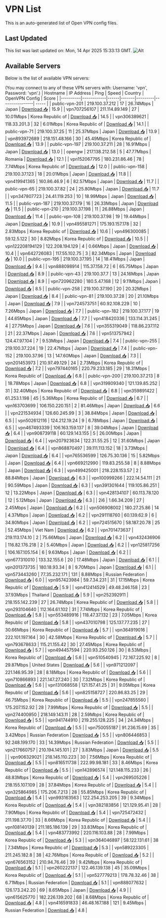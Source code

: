 # VPN List

This is an auto-generated list of Open VPN config files.

## Last Updated

This list was last updated on: Mon, 14 Apr 2025 15:33:13 GMT.
![Alt](https://repobeats.axiom.co/api/embed/186b98318ef1479477931607c1ad7d823f12451f.svg "Repobeats analytics image")

## Available Servers

Below is the list of available VPN servers:

(You may connect to any of these VPN servers with: Username: 'vpn', Password: 'vpn'.)
| Hostname | IP Address | Ping | Speed | Country | OpenVPN Config | Score |
|----------|------------|------|-------|---------|----------------| ----- |
| public-vpn-201 | 219.100.37.212 | 17 | 26.74Mbps | Japan | [Download 📥](./configs/server_0_JP.ovpn) | 15.9 |
| vpn707256107 | 211.114.89.149 | 27 | 10.01Mbps | Korea Republic of | [Download 📥](./configs/server_1_KR.ovpn) | 14.5 |
| vpn306389621 | 118.33.201.3 | 32 | 6.01Mbps | Korea Republic of | [Download 📥](./configs/server_2_KR.ovpn) | 14.1 |
| public-vpn-71 | 219.100.37.25 | 11 | 25.37Mbps | Japan | [Download 📥](./configs/server_3_JP.ovpn) | 13.9 |
| vpn893972689 | 218.151.48.166 | 30 | 45.49Mbps | Korea Republic of | [Download 📥](./configs/server_4_KR.ovpn) | 13.9 |
| public-vpn-197 | 219.100.37.211 | 28 | 16.91Mbps | Japan | [Download 📥](./configs/server_5_JP.ovpn) | 13.0 |
| opengw | 217.138.212.58 | 5 | 47.77Mbps | Romania | [Download 📥](./configs/server_6_RO.ovpn) | 12.1 |
| vpn152067795 | 180.231.86.46 | 78 | 7.74Mbps | Korea Republic of | [Download 📥](./configs/server_7_KR.ovpn) | 12.0 |
| public-vpn-158 | 219.100.37.123 | 18 | 20.01Mbps | Japan | [Download 📥](./configs/server_8_JP.ovpn) | 11.8 |
| vpn419941365 | 160.86.46.9 | 6 | 82.57Mbps | Japan | [Download 📥](./configs/server_9_JP.ovpn) | 11.7 |
| public-vpn-65 | 219.100.37.82 | 24 | 25.80Mbps | Japan | [Download 📥](./configs/server_10_JP.ovpn) | 11.7 |
| vpn347807723 | 24.41.119.253 | 10 | 18.99Mbps | Japan | [Download 📥](./configs/server_11_JP.ovpn) | 11.5 |
| public-vpn-187 | 219.100.37.179 | 16 | 26.33Mbps | Japan | [Download 📥](./configs/server_12_JP.ovpn) | 11.5 |
| public-vpn-210 | 219.100.37.198 | 11 | 26.88Mbps | Japan | [Download 📥](./configs/server_13_JP.ovpn) | 11.4 |
| public-vpn-108 | 219.100.37.98 | 19 | 19.44Mbps | Japan | [Download 📥](./configs/server_14_JP.ovpn) | 10.9 |
| vpn495581271 | 175.193.157.178 | 32 | 2.83Mbps | Korea Republic of | [Download 📥](./configs/server_15_KR.ovpn) | 10.6 |
| vpn496300085 | 59.12.5.122 | 30 | 8.82Mbps | Korea Republic of | [Download 📥](./configs/server_16_KR.ovpn) | 10.5 |
| vpn122208194129 | 122.208.194.129 | 4 | 0.66Mbps | Japan | [Download 📥](./configs/server_17_JP.ovpn) | 10.4 |
| vpn642726083 | 117.55.102.75 | 3 | 82.34Mbps | Japan | [Download 📥](./configs/server_18_JP.ovpn) | 10.0 |
| public-vpn-195 | 219.100.37.195 | 14 | 18.41Mbps | Japan | [Download 📥](./configs/server_19_JP.ovpn) | 9.4 |
| vpn888098914 | 115.37.158.72 | 6 | 65.75Mbps | Japan | [Download 📥](./configs/server_20_JP.ovpn) | 8.9 |
| public-vpn-43 | 219.100.37.7 | 13 | 24.16Mbps | Japan | [Download 📥](./configs/server_21_JP.ovpn) | 8.9 |
| vpn720962280 | 180.5.47.168 | 12 | 9.11Mbps | Japan | [Download 📥](./configs/server_22_JP.ovpn) | 8.5 |
| public-vpn-258 | 219.100.37.190 | 20 | 20.32Mbps | Japan | [Download 📥](./configs/server_23_JP.ovpn) | 8.4 |
| public-vpn-81 | 219.100.37.28 | 20 | 21.10Mbps | Japan | [Download 📥](./configs/server_24_JP.ovpn) | 7.9 |
| vpn724573751 | 60.92.108.229 | 10 | 7.26Mbps | Japan | [Download 📥](./configs/server_25_JP.ovpn) | 7.7 |
| public-vpn-182 | 219.100.37.177 | 19 | 44.65Mbps | Japan | [Download 📥](./configs/server_26_JP.ovpn) | 7.7 |
| vpn418420336 | 133.114.31.245 | 4 | 27.75Mbps | Japan | [Download 📥](./configs/server_27_JP.ovpn) | 7.6 |
| vpn355319049 | 118.86.237.112 | 21 | 22.37Mbps | Japan | [Download 📥](./configs/server_28_JP.ovpn) | 7.6 |
| vpn513757942 | 124.47.97.104 | 7 | 9.53Mbps | Japan | [Download 📥](./configs/server_29_JP.ovpn) | 7.4 |
| public-vpn-255 | 219.100.37.224 | 19 | 22.47Mbps | Japan | [Download 📥](./configs/server_30_JP.ovpn) | 7.4 |
| public-vpn-152 | 219.100.37.96 | 13 | 147.60Mbps | Japan | [Download 📥](./configs/server_31_JP.ovpn) | 7.3 |
| vpn201453973 | 210.97.49.129 | 24 | 2.73Mbps | Korea Republic of | [Download 📥](./configs/server_32_KR.ovpn) | 7.2 |
| vpn797440165 | 220.79.233.185 | 29 | 18.31Mbps | Korea Republic of | [Download 📥](./configs/server_33_KR.ovpn) | 6.8 |
| public-vpn-200 | 219.100.37.213 | 8 | 18.78Mbps | Japan | [Download 📥](./configs/server_34_JP.ovpn) | 6.8 |
| vpn319809340 | 121.139.85.252 | 31 | 32.40Mbps | Korea Republic of | [Download 📥](./configs/server_35_KR.ovpn) | 6.8 |
| vpn359891422 | 61.253.1.198 | 45 | 5.36Mbps | Korea Republic of | [Download 📥](./configs/server_36_KR.ovpn) | 6.7 |
| vpn163703699 | 106.150.220.151 | 2 | 81.46Mbps | Japan | [Download 📥](./configs/server_37_JP.ovpn) | 6.6 |
| vpn221534934 | 126.60.245.99 | 3 | 38.84Mbps | Japan | [Download 📥](./configs/server_38_JP.ovpn) | 6.5 |
| vpn502612116 | 124.212.19.24 | 9 | 6.78Mbps | Japan | [Download 📥](./configs/server_39_JP.ovpn) | 6.5 |
| vpn467493339 | 106.163.159.137 | 8 | 39.04Mbps | Japan | [Download 📥](./configs/server_40_JP.ovpn) | 6.4 |
| vpn908739118 | 60.129.143.155 | 5 | 26.00Mbps | Japan | [Download 📥](./configs/server_41_JP.ovpn) | 6.4 |
| vpn207923634 | 122.31.55.25 | 12 | 31.60Mbps | Japan | [Download 📥](./configs/server_42_JP.ovpn) | 6.4 |
| vpn868870497 | 39.111.113.152 | 18 | 3.73Mbps | Japan | [Download 📥](./configs/server_43_JP.ovpn) | 6.4 |
| vpn765536599 | 126.75.30.136 | 15 | 5.82Mbps | Japan | [Download 📥](./configs/server_44_JP.ovpn) | 6.4 |
| vpn669212990 | 119.83.255.58 | 8 | 8.88Mbps | Japan | [Download 📥](./configs/server_45_JP.ovpn) | 6.3 |
| vpn499425001 | 218.228.153.57 | 2 | 88.84Mbps | Japan | [Download 📥](./configs/server_46_JP.ovpn) | 6.3 |
| vpn100999266 | 222.14.54.111 | 21 | 90.59Mbps | Japan | [Download 📥](./configs/server_47_JP.ovpn) | 6.3 |
| vpn391301644 | 119.105.86.251 | 12 | 13.22Mbps | Japan | [Download 📥](./configs/server_48_JP.ovpn) | 6.3 |
| vpn428134107 | 60.113.78.120 | 12 | 5.12Mbps | Japan | [Download 📥](./configs/server_49_JP.ovpn) | 6.3 |
| 2i6 | 1.66.34.209 | 27 | 2.45Mbps | Japan | [Download 📥](./configs/server_50_JP.ovpn) | 6.2 |
| vpn506908002 | 180.27.25.86 | 14 | 4.37Mbps | Japan | [Download 📥](./configs/server_51_JP.ovpn) | 6.2 |
| vpn291118760 | 60.139.62.9 | 6 | 34.80Mbps | Japan | [Download 📥](./configs/server_52_JP.ovpn) | 6.2 |
| vpn724515670 | 58.187.20.78 | 25 | 52.45Mbps | Viet Nam | [Download 📥](./configs/server_53_VN.ovpn) | 6.2 |
| vpn701473637 | 219.113.174.10 | 2 | 75.66Mbps | Japan | [Download 📥](./configs/server_54_JP.ovpn) | 6.2 |
| vpn432436906 | 116.82.176.218 | 2 | 5.40Mbps | Japan | [Download 📥](./configs/server_55_JP.ovpn) | 6.2 |
| vpn125817256 | 106.167.105.154 | 6 | 9.63Mbps | Japan | [Download 📥](./configs/server_56_JP.ovpn) | 6.2 |
| vpn677310010 | 133.32.155.6 | 20 | 17.48Mbps | Japan | [Download 📥](./configs/server_57_JP.ovpn) | 6.1 |
| vpn201373735 | 180.18.93.34 | 8 | 9.70Mbps | Japan | [Download 📥](./configs/server_58_JP.ovpn) | 6.1 |
| vpn573443260 | 77.35.232.171 | 131 | 8.88Mbps | Russian Federation | [Download 📥](./configs/server_59_RU.ovpn) | 6.0 |
| vpn957423984 | 59.7.34.231 | 31 | 17.15Mbps | Korea Republic of | [Download 📥](./configs/server_60_KR.ovpn) | 5.9 |
| vpn412414529 | 49.48.246.158 | 23 | 37.93Mbps | Thailand | [Download 📥](./configs/server_61_TH.ovpn) | 5.9 |
| vpn252392911 | 218.155.142.239 | 27 | 26.74Mbps | Korea Republic of | [Download 📥](./configs/server_62_KR.ovpn) | 5.8 |
| vpn293104640 | 112.164.61.102 | 31 | 7.74Mbps | Korea Republic of | [Download 📥](./configs/server_63_KR.ovpn) | 5.8 |
| vpn553489916 | 118.47.37.132 | 23 | 7.05Mbps | Korea Republic of | [Download 📥](./configs/server_64_KR.ovpn) | 5.8 |
| vpn437010798 | 125.137.77.235 | 27 | 30.66Mbps | Korea Republic of | [Download 📥](./configs/server_65_KR.ovpn) | 5.7 |
| vpn364919016 | 222.101.197.164 | 30 | 42.58Mbps | Korea Republic of | [Download 📥](./configs/server_66_KR.ovpn) | 5.7 |
| vpn793678633 | 115.21.155.42 | 30 | 27.45Mbps | Korea Republic of | [Download 📥](./configs/server_67_KR.ovpn) | 5.7 |
| vpn494457594 | 220.93.250.126 | 30 | 8.53Mbps | Korea Republic of | [Download 📥](./configs/server_68_KR.ovpn) | 5.6 |
| vpn510540945 | 72.167.225.92 | 8 | 29.87Mbps | United States | [Download 📥](./configs/server_69_US.ovpn) | 5.6 |
| vpn971212097 | 221.146.95.39 | 28 | 8.18Mbps | Korea Republic of | [Download 📥](./configs/server_70_KR.ovpn) | 5.6 |
| vpn710866893 | 221.147.27.240 | 30 | 7.32Mbps | Korea Republic of | [Download 📥](./configs/server_71_KR.ovpn) | 5.6 |
| vpn131068558 | 121.157.41.25 | 31 | 9.05Mbps | Korea Republic of | [Download 📥](./configs/server_72_KR.ovpn) | 5.6 |
| vpn825158727 | 220.86.83.25 | 29 | 46.75Mbps | Korea Republic of | [Download 📥](./configs/server_73_KR.ovpn) | 5.5 |
| vpn247855560 | 175.207.152.92 | 28 | 7.99Mbps | Korea Republic of | [Download 📥](./configs/server_74_KR.ovpn) | 5.5 |
| vpn274400950 | 218.149.143.11 | 28 | 2.59Mbps | Korea Republic of | [Download 📥](./configs/server_75_KR.ovpn) | 5.5 |
| vpn941744910 | 219.255.128.225 | 34 | 24.34Mbps | Korea Republic of | [Download 📥](./configs/server_76_KR.ovpn) | 5.5 |
| vpn750055187 | 91.236.15.69 | 35 | 3.42Mbps | Russian Federation | [Download 📥](./configs/server_77_RU.ovpn) | 5.5 |
| vpn806446853 | 92.248.199.170 | 33 | 14.39Mbps | Russian Federation | [Download 📥](./configs/server_78_RU.ovpn) | 5.5 |
| vpn217660757 | 210.194.145.101 | 27 | 3.83Mbps | Japan | [Download 📥](./configs/server_79_JP.ovpn) | 5.5 |
| vpn906329021 | 218.145.110.223 | 30 | 7.56Mbps | Korea Republic of | [Download 📥](./configs/server_80_KR.ovpn) | 5.5 |
| vpn816511738 | 222.99.98.181 | 33 | 8.46Mbps | Korea Republic of | [Download 📥](./configs/server_81_KR.ovpn) | 5.5 |
| vpn142896574 | 121.148.115.233 | 26 | 48.83Mbps | Korea Republic of | [Download 📥](./configs/server_82_KR.ovpn) | 5.4 |
| vpn269505226 | 218.155.107.109 | 28 | 37.84Mbps | Korea Republic of | [Download 📥](./configs/server_83_KR.ovpn) | 5.4 |
| vpn325864985 | 175.206.7.213 | 28 | 55.85Mbps | Korea Republic of | [Download 📥](./configs/server_84_KR.ovpn) | 5.4 |
| vpn993163563 | 122.254.253.205 | 39 | 9.34Mbps | Korea Republic of | [Download 📥](./configs/server_85_KR.ovpn) | 5.4 |
| vpn382183856 | 121.129.95.41 | 28 | 7.90Mbps | Korea Republic of | [Download 📥](./configs/server_86_KR.ovpn) | 5.4 |
| vpn725472432 | 211.198.37.70 | 33 | 8.66Mbps | Korea Republic of | [Download 📥](./configs/server_87_KR.ovpn) | 5.4 |
| vpn108140139 | 211.185.186.139 | 29 | 33.83Mbps | Korea Republic of | [Download 📥](./configs/server_88_KR.ovpn) | 5.4 |
| vpn483773992 | 220.116.103.88 | 28 | 7.99Mbps | Korea Republic of | [Download 📥](./configs/server_89_KR.ovpn) | 5.3 |
| vpn364046897 | 58.122.131.61 | 38 | 7.34Mbps | Korea Republic of | [Download 📥](./configs/server_90_KR.ovpn) | 5.3 |
| vpn589223305 | 211.245.182.8 | 38 | 42.76Mbps | Korea Republic of | [Download 📥](./configs/server_91_KR.ovpn) | 5.2 |
| vpn676563152 | 210.94.76.46 | 39 | 9.42Mbps | Korea Republic of | [Download 📥](./configs/server_92_KR.ovpn) | 5.1 |
| vpn260222137 | 122.46.139.138 | 45 | 35.09Mbps | Korea Republic of | [Download 📥](./configs/server_93_KR.ovpn) | 5.1 |
| vpn527779213 | 178.78.32.46 | 38 | 6.71Mbps | Russian Federation | [Download 📥](./configs/server_94_RU.ovpn) | 5.1 |
| vpn888077632 | 126.173.242.20 | 69 | 8.65Mbps | Japan | [Download 📥](./configs/server_95_JP.ovpn) | 4.9 |
| vpn615625770 | 182.226.139.202 | 68 | 8.68Mbps | Korea Republic of | [Download 📥](./configs/server_96_KR.ovpn) | 4.8 |
| vpn416591833 | 46.48.167.188 | 121 | 9.45Mbps | Russian Federation | [Download 📥](./configs/server_97_RU.ovpn) | 4.8 |
